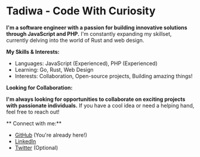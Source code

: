 # Tadiwa - Code With Curiosity 

**I'm a software engineer with a passion for building innovative solutions through JavaScript and PHP.** I'm constantly expanding my skillset, currently delving into the world of Rust and web design. 

**My Skills & Interests:**

*  Languages: JavaScript (Experienced), PHP (Experienced)
*  Learning: Go, Rust, Web Design
*  Interests: Collaboration, Open-source projects, Building amazing things!

**Looking for Collaboration:**

**I'm always looking for opportunities to collaborate on exciting projects with passionate individuals.** If you have a cool idea or need a helping hand, feel free to reach out!

** Connect with me:**

* [GitHub](https://github.com/onlypfachi) (You're already here!)
* [LinkedIn](https://www.linkedin.com/in/tadiwapfachi/)
* [Twitter](https://twitter.com/tadiwapfachi) (Optional)
